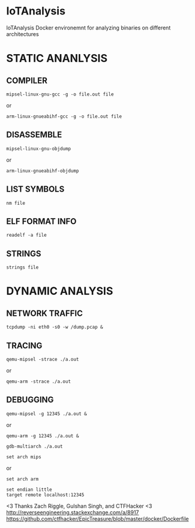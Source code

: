 # IoTAnalysis

IoTAnalysis Docker environemnt for analyzing binaries on different architectures

# STATIC ANANLYSIS
## COMPILER
```
mipsel-linux-gnu-gcc -g -o file.out file
```
or
```
arm-linux-gnueabihf-gcc -g -o file.out file
```
## DISASSEMBLE
```
mipsel-linux-gnu-objdump
```
or
```
arm-linux-gnueabihf-objdump
```
## LIST SYMBOLS
```
nm file
```
## ELF FORMAT INFO
```
readelf -a file
```
## STRINGS
```
strings file
```


# DYNAMIC ANALYSIS
## NETWORK TRAFFIC
```
tcpdump -ni eth0 -s0 -w /dump.pcap &
```
## TRACING
```
qemu-mipsel -strace ./a.out
```
or
```
qemu-arm -strace ./a.out
```
## DEBUGGING
```
qemu-mipsel -g 12345 ./a.out &
```
or
```
qemu-arm -g 12345 ./a.out &
```

```
gdb-multiarch ./a.out
```

```
set arch mips
```
or
```
set arch arm
```

```
set endian little
target remote localhost:12345
```

<3 Thanks Zach Riggle, Gulshan Singh, and CTFHacker <3 
http://reverseengineering.stackexchange.com/a/8917
https://github.com/ctfhacker/EpicTreasure/blob/master/docker/Dockerfile

